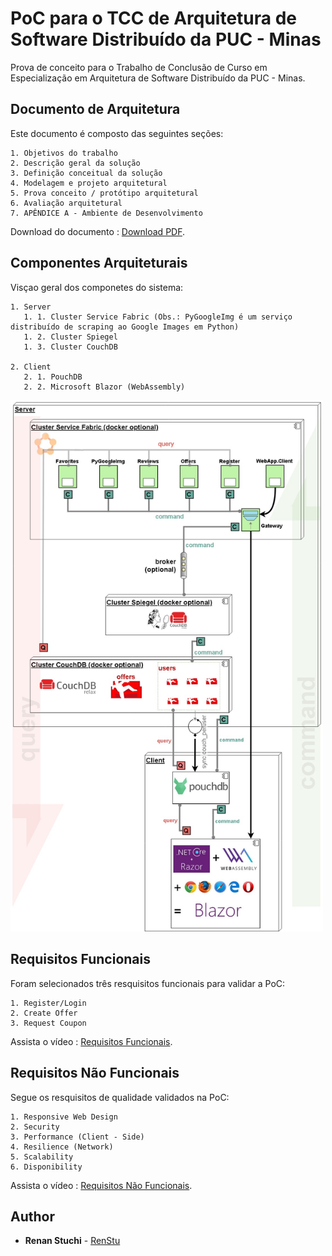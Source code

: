 # PoC para o TCC de Arquitetura de Software Distribuído da PUC - Minas 

Prova de conceito para o Trabalho de Conclusão de Curso em Especialização em Arquitetura de Software Distribuído da PUC - Minas.

## Documento de Arquitetura

Este documento é composto das seguintes seções:

```
1. Objetivos do trabalho
2. Descrição geral da solução
3. Definição conceitual da solução
4. Modelagem e projeto arquitetural
5. Prova conceito / protótipo arquitetural
6. Avaliação arquitetural
7. APÊNDICE A - Ambiente de Desenvolvimento
```

Download do documento : <a href="https://github.com/RenStu/Coupon/blob/master/Solution%20Itens/TCC%20-%20Renan%20Stuchi%20-projeto%20arquitetural%202018.pdf">Download PDF</a>.
   

## Componentes Arquiteturais

Visçao geral dos componetes do sistema:

```
1. Server
   1. 1. Cluster Service Fabric (Obs.: PyGoogleImg é um serviço distribuído de scraping ao Google Images em Python)
   1. 2. Cluster Spiegel
   1. 3. Cluster CouchDB

2. Client
   2. 1. PouchDB
   2. 2. Microsoft Blazor (WebAssembly)
```

<img src="https://github.com/RenStu/Coupon/blob/master/Solution%20Itens/Coupon_Components.jpg?raw=true" width="500">


## Requisitos Funcionais

Foram selecionados três resquisitos funcionais para validar a PoC:

```
1. Register/Login
2. Create Offer
3. Request Coupon
```

Assista o vídeo : <a href="https://youtu.be/jjbMXgkrw1M">Requisitos Funcionais</a>.

## Requisitos Não Funcionais

Segue os resquisitos de qualidade validados na PoC:

```
1. Responsive Web Design
2. Security
3. Performance (Client - Side)
4. Resilience (Network)
5. Scalability
6. Disponibility
```

Assista o vídeo : <a href="https://youtu.be/E2hZHNWuFO8">Requisitos Não Funcionais</a>.

## Author

* **Renan Stuchi** - [RenStu](https://github.com/RenStu)